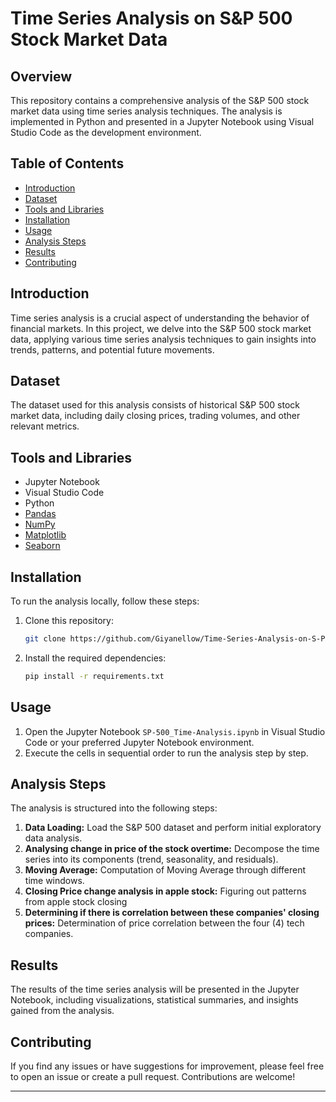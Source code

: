 # Time Series Analysis on S&P 500 Stock Market Data

## Overview

This repository contains a comprehensive analysis of the S&P 500 stock market data using time series analysis techniques. The analysis is implemented in Python and presented in a Jupyter Notebook using Visual Studio Code as the development environment.

## Table of Contents

- [Introduction](#introduction)
- [Dataset](#dataset)
- [Tools and Libraries](#tools-and-libraries)
- [Installation](#installation)
- [Usage](#usage)
- [Analysis Steps](#analysis-steps)
- [Results](#results)
- [Contributing](#contributing)

## Introduction

Time series analysis is a crucial aspect of understanding the behavior of financial markets. In this project, we delve into the S&P 500 stock market data, applying various time series analysis techniques to gain insights into trends, patterns, and potential future movements.

## Dataset

The dataset used for this analysis consists of historical S&P 500 stock market data, including daily closing prices, trading volumes, and other relevant metrics.

## Tools and Libraries

- Jupyter Notebook
- Visual Studio Code
- Python
- [Pandas](https://pandas.pydata.org/)
- [NumPy](https://numpy.org/)
- [Matplotlib](https://matplotlib.org/)
- [Seaborn](https://seaborn.pydata.org)

## Installation

To run the analysis locally, follow these steps:

1. Clone this repository:

   ```bash
   git clone https://github.com/Giyanellow/Time-Series-Analysis-on-S-P-500-Stock-Market-Data
   ```

2. Install the required dependencies:

   ```bash
   pip install -r requirements.txt
   ```

## Usage

1. Open the Jupyter Notebook `SP-500_Time-Analysis.ipynb` in Visual Studio Code or your preferred Jupyter Notebook environment.
2. Execute the cells in sequential order to run the analysis step by step.

## Analysis Steps

The analysis is structured into the following steps:

1. **Data Loading:** Load the S&P 500 dataset and perform initial exploratory data analysis.
2. **Analysing change in price of the stock overtime:** Decompose the time series into its components (trend, seasonality, and residuals).
3. **Moving Average:** Computation of Moving Average through different time windows.
4. **Closing Price change analysis in apple stock:** Figuring out patterns from apple stock closing
5. **Determining if there is correlation between these companies' closing prices:** Determination of price correlation between the four (4) tech companies.

## Results

The results of the time series analysis will be presented in the Jupyter Notebook, including visualizations, statistical summaries, and insights gained from the analysis.

## Contributing

If you find any issues or have suggestions for improvement, please feel free to open an issue or create a pull request. Contributions are welcome!

---
